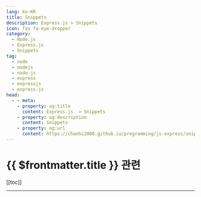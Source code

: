 ```yaml
---
lang: ko-KR
title: Snippets
description: Express.js > Snippets
icon: fas fa-eye-dropper
category:
  - Node.js 
  - Express.js
  - Snippets
tag: 
  - node
  - nodejs
  - node-js
  - express
  - expressjs
  - express-js
head:
  - - meta:
    - property: og:title
      content: Express.js  > Snippets
    - property: og:description
      content: Snippets
    - property: og:url
      content: https://chanhi2000.github.io/programming/js-express/snippets.html
---
```


# {{ $frontmatter.title }} 관련

[[toc]]

---

<TagLinks />